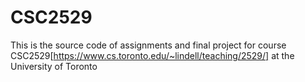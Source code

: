# CSC2529
This is the source code of assignments and final project for course CSC2529[https://www.cs.toronto.edu/~lindell/teaching/2529/] at the University of Toronto
